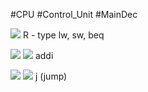 #CPU #Control_Unit #MainDec

![](https://i.imgur.com/1SnYrNg.png)
R - type lw, sw, beq

![](https://i.imgur.com/Ln6mZ8h.png)
![](https://i.imgur.com/zSg59yE.png)
addi

![](https://i.imgur.com/FGyJDp4.png)
![](https://i.imgur.com/5RevZOT.png)
j (jump)

